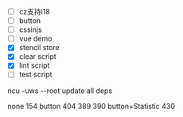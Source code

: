 - [ ] cz支持i18
- [ ] button
- [ ] cssinjs
- [ ] vue demo
- [x] stencil store
- [x] clear script
- [x] lint script
- [ ] test script

ncu -uws --root update all deps

none 154 button 404 389 390 button+Statistic 430
